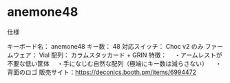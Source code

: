 # anemone48

仕様

キーボード名： anemone48
キー数： 48
対応スイッチ： Choc v2 のみ
ファームウェア： Vial
配列： カラムスタッカード + GRIN
特徴：
　・アームレストが不要な低い筐体
　・手になじむ自然な配列（極端にキー数は減らさない）
　・背面のロゴ
販売サイト：https://deconics.booth.pm/items/6994472
